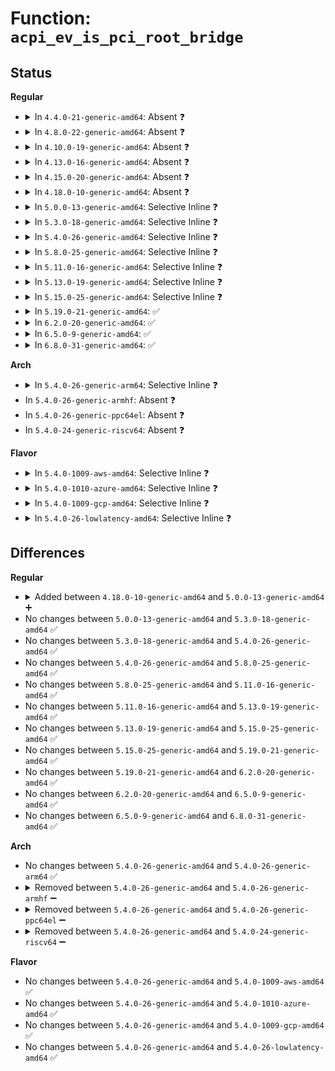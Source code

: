 # Function: <code>acpi_ev_is_pci_root_bridge</code>

## Status
<b>Regular</b>
<ul>
<li>
<details>
<summary>In <code>4.4.0-21-generic-amd64</code>: Absent ❓</summary>

```json
{
  "name": "acpi_ev_is_pci_root_bridge",
  "collision_type": "Unique Static",
  "inline_type": "Full",
  "funcs": [
    {
      "addr": 18446744071583637919,
      "name": "acpi_ev_is_pci_root_bridge",
      "external": false,
      "loc": "drivers/acpi/acpica/evrgnini.c:349",
      "file": "drivers/acpi/acpica/evrgnini.c",
      "inline": "not declared, inlined",
      "caller_inline": [
        "drivers/acpi/acpica/evrgnini.c:acpi_ev_pci_config_region_setup"
      ],
      "caller_func": []
    }
  ],
  "symbols": []
}
```
</details>
</li>
<li>
<details>
<summary>In <code>4.8.0-22-generic-amd64</code>: Absent ❓</summary>

```json
{
  "name": "acpi_ev_is_pci_root_bridge",
  "collision_type": "Unique Static",
  "inline_type": "Full",
  "funcs": [
    {
      "addr": 18446744071583961075,
      "name": "acpi_ev_is_pci_root_bridge",
      "external": false,
      "loc": "drivers/acpi/acpica/evrgnini.c:349",
      "file": "drivers/acpi/acpica/evrgnini.c",
      "inline": "not declared, inlined",
      "caller_inline": [
        "drivers/acpi/acpica/evrgnini.c:acpi_ev_pci_config_region_setup"
      ],
      "caller_func": []
    }
  ],
  "symbols": []
}
```
</details>
</li>
<li>
<details>
<summary>In <code>4.10.0-19-generic-amd64</code>: Absent ❓</summary>

```json
{
  "name": "acpi_ev_is_pci_root_bridge",
  "collision_type": "Unique Static",
  "inline_type": "Full",
  "funcs": [
    {
      "addr": 18446744071584102745,
      "name": "acpi_ev_is_pci_root_bridge",
      "external": false,
      "loc": "drivers/acpi/acpica/evrgnini.c:350",
      "file": "drivers/acpi/acpica/evrgnini.c",
      "inline": "not declared, inlined",
      "caller_inline": [
        "drivers/acpi/acpica/evrgnini.c:acpi_ev_pci_config_region_setup"
      ],
      "caller_func": []
    }
  ],
  "symbols": []
}
```
</details>
</li>
<li>
<details>
<summary>In <code>4.13.0-16-generic-amd64</code>: Absent ❓</summary>

```json
{
  "name": "acpi_ev_is_pci_root_bridge",
  "collision_type": "Unique Static",
  "inline_type": "Full",
  "funcs": [
    {
      "addr": 18446744071584169630,
      "name": "acpi_ev_is_pci_root_bridge",
      "external": false,
      "loc": "drivers/acpi/acpica/evrgnini.c:350",
      "file": "drivers/acpi/acpica/evrgnini.c",
      "inline": "not declared, inlined",
      "caller_inline": [
        "drivers/acpi/acpica/evrgnini.c:acpi_ev_pci_config_region_setup"
      ],
      "caller_func": []
    }
  ],
  "symbols": []
}
```
</details>
</li>
<li>
<details>
<summary>In <code>4.15.0-20-generic-amd64</code>: Absent ❓</summary>

```json
{
  "name": "acpi_ev_is_pci_root_bridge",
  "collision_type": "Unique Static",
  "inline_type": "Full",
  "funcs": [
    {
      "addr": 18446744071584469744,
      "name": "acpi_ev_is_pci_root_bridge",
      "external": false,
      "loc": "drivers/acpi/acpica/evrgnini.c:350",
      "file": "drivers/acpi/acpica/evrgnini.c",
      "inline": "not declared, inlined",
      "caller_inline": [
        "drivers/acpi/acpica/evrgnini.c:acpi_ev_pci_config_region_setup"
      ],
      "caller_func": []
    }
  ],
  "symbols": []
}
```
</details>
</li>
<li>
<details>
<summary>In <code>4.18.0-10-generic-amd64</code>: Absent ❓</summary>

```json
{
  "name": "acpi_ev_is_pci_root_bridge",
  "collision_type": "Unique Static",
  "inline_type": "Full",
  "funcs": [
    {
      "addr": 18446744071584693901,
      "name": "acpi_ev_is_pci_root_bridge",
      "external": false,
      "loc": "drivers/acpi/acpica/evrgnini.c:316",
      "file": "drivers/acpi/acpica/evrgnini.c",
      "inline": "not declared, inlined",
      "caller_inline": [
        "drivers/acpi/acpica/evrgnini.c:acpi_ev_pci_config_region_setup"
      ],
      "caller_func": []
    }
  ],
  "symbols": []
}
```
</details>
</li>
<li>
<details>
<summary>In <code>5.0.0-13-generic-amd64</code>: Selective Inline ❓</summary>

```c
u8 acpi_ev_is_pci_root_bridge(struct acpi_namespace_node * node)
```

```json
{
  "name": "acpi_ev_is_pci_root_bridge",
  "collision_type": "Unique Global",
  "inline_type": "Selective",
  "funcs": [
    {
      "addr": 18446744071584793651,
      "name": "acpi_ev_is_pci_root_bridge",
      "external": true,
      "loc": "drivers/acpi/acpica/evrgnini.c:312",
      "file": "drivers/acpi/acpica/evrgnini.c",
      "inline": "not declared, inlined",
      "caller_inline": [],
      "caller_func": [
        "drivers/acpi/acpica/evrgnini.c:acpi_ev_pci_config_region_setup"
      ]
    }
  ],
  "symbols": [
    {
      "addr": 18446744071584793651,
      "name": "acpi_ev_is_pci_root_bridge",
      "section": ".text",
      "bind": "STB_GLOBAL",
      "size": 182
    }
  ]
}
```
</details>
</li>
<li>
<details>
<summary>In <code>5.3.0-18-generic-amd64</code>: Selective Inline ❓</summary>

```c
u8 acpi_ev_is_pci_root_bridge(struct acpi_namespace_node * node)
```

```json
{
  "name": "acpi_ev_is_pci_root_bridge",
  "collision_type": "Unique Global",
  "inline_type": "Selective",
  "funcs": [
    {
      "addr": 18446744071584996434,
      "name": "acpi_ev_is_pci_root_bridge",
      "external": true,
      "loc": "drivers/acpi/acpica/evrgnini.c:312",
      "file": "drivers/acpi/acpica/evrgnini.c",
      "inline": "not declared, inlined",
      "caller_inline": [],
      "caller_func": [
        "drivers/acpi/acpica/evrgnini.c:acpi_ev_pci_config_region_setup"
      ]
    }
  ],
  "symbols": [
    {
      "addr": 18446744071584996434,
      "name": "acpi_ev_is_pci_root_bridge",
      "section": ".text",
      "bind": "STB_GLOBAL",
      "size": 187
    }
  ]
}
```
</details>
</li>
<li>
<details>
<summary>In <code>5.4.0-26-generic-amd64</code>: Selective Inline ❓</summary>

```c
u8 acpi_ev_is_pci_root_bridge(struct acpi_namespace_node * node)
```

```json
{
  "name": "acpi_ev_is_pci_root_bridge",
  "collision_type": "Unique Global",
  "inline_type": "Selective",
  "funcs": [
    {
      "addr": 18446744071585132437,
      "name": "acpi_ev_is_pci_root_bridge",
      "external": true,
      "loc": "drivers/acpi/acpica/evrgnini.c:312",
      "file": "drivers/acpi/acpica/evrgnini.c",
      "inline": "not declared, inlined",
      "caller_inline": [],
      "caller_func": [
        "drivers/acpi/acpica/evrgnini.c:acpi_ev_pci_config_region_setup"
      ]
    }
  ],
  "symbols": [
    {
      "addr": 18446744071585132437,
      "name": "acpi_ev_is_pci_root_bridge",
      "section": ".text",
      "bind": "STB_GLOBAL",
      "size": 187
    }
  ]
}
```
</details>
</li>
<li>
<details>
<summary>In <code>5.8.0-25-generic-amd64</code>: Selective Inline ❓</summary>

```c
u8 acpi_ev_is_pci_root_bridge(struct acpi_namespace_node * node)
```

```json
{
  "name": "acpi_ev_is_pci_root_bridge",
  "collision_type": "Unique Global",
  "inline_type": "Selective",
  "funcs": [
    {
      "addr": 18446744071585837513,
      "name": "acpi_ev_is_pci_root_bridge",
      "external": true,
      "loc": "drivers/acpi/acpica/evrgnini.c:311",
      "file": "drivers/acpi/acpica/evrgnini.c",
      "inline": "not declared, inlined",
      "caller_inline": [],
      "caller_func": [
        "drivers/acpi/acpica/evrgnini.c:acpi_ev_pci_config_region_setup"
      ]
    }
  ],
  "symbols": [
    {
      "addr": 18446744071585837513,
      "name": "acpi_ev_is_pci_root_bridge",
      "section": ".text",
      "bind": "STB_GLOBAL",
      "size": 187
    }
  ]
}
```
</details>
</li>
<li>
<details>
<summary>In <code>5.11.0-16-generic-amd64</code>: Selective Inline ❓</summary>

```c
u8 acpi_ev_is_pci_root_bridge(struct acpi_namespace_node * node)
```

```json
{
  "name": "acpi_ev_is_pci_root_bridge",
  "collision_type": "Unique Global",
  "inline_type": "Selective",
  "funcs": [
    {
      "addr": 18446744071585958664,
      "name": "acpi_ev_is_pci_root_bridge",
      "external": true,
      "loc": "drivers/acpi/acpica/evrgnini.c:313",
      "file": "drivers/acpi/acpica/evrgnini.c",
      "inline": "not declared, inlined",
      "caller_inline": [],
      "caller_func": [
        "drivers/acpi/acpica/evrgnini.c:acpi_ev_pci_config_region_setup"
      ]
    }
  ],
  "symbols": [
    {
      "addr": 18446744071585958664,
      "name": "acpi_ev_is_pci_root_bridge",
      "section": ".text",
      "bind": "STB_GLOBAL",
      "size": 187
    }
  ]
}
```
</details>
</li>
<li>
<details>
<summary>In <code>5.13.0-19-generic-amd64</code>: Selective Inline ❓</summary>

```c
u8 acpi_ev_is_pci_root_bridge(struct acpi_namespace_node * node)
```

```json
{
  "name": "acpi_ev_is_pci_root_bridge",
  "collision_type": "Unique Global",
  "inline_type": "Selective",
  "funcs": [
    {
      "addr": 18446744071585835758,
      "name": "acpi_ev_is_pci_root_bridge",
      "external": true,
      "loc": "drivers/acpi/acpica/evrgnini.c:313",
      "file": "drivers/acpi/acpica/evrgnini.c",
      "inline": "not declared, inlined",
      "caller_inline": [],
      "caller_func": [
        "drivers/acpi/acpica/evrgnini.c:acpi_ev_pci_config_region_setup"
      ]
    }
  ],
  "symbols": [
    {
      "addr": 18446744071585835758,
      "name": "acpi_ev_is_pci_root_bridge",
      "section": ".text",
      "bind": "STB_GLOBAL",
      "size": 187
    }
  ]
}
```
</details>
</li>
<li>
<details>
<summary>In <code>5.15.0-25-generic-amd64</code>: Selective Inline ❓</summary>

```c
u8 acpi_ev_is_pci_root_bridge(struct acpi_namespace_node * node)
```

```json
{
  "name": "acpi_ev_is_pci_root_bridge",
  "collision_type": "Unique Global",
  "inline_type": "Selective",
  "funcs": [
    {
      "addr": 18446744071586322248,
      "name": "acpi_ev_is_pci_root_bridge",
      "external": true,
      "loc": "drivers/acpi/acpica/evrgnini.c:313",
      "file": "drivers/acpi/acpica/evrgnini.c",
      "inline": "not declared, inlined",
      "caller_inline": [],
      "caller_func": [
        "drivers/acpi/acpica/evrgnini.c:acpi_ev_pci_config_region_setup"
      ]
    }
  ],
  "symbols": [
    {
      "addr": 18446744071586322248,
      "name": "acpi_ev_is_pci_root_bridge",
      "section": ".text",
      "bind": "STB_GLOBAL",
      "size": 187
    }
  ]
}
```
</details>
</li>
<li>
<details>
<summary>In <code>5.19.0-21-generic-amd64</code>: ✅</summary>

```c
u8 acpi_ev_is_pci_root_bridge(struct acpi_namespace_node * node)
```

```json
{
  "name": "acpi_ev_is_pci_root_bridge",
  "collision_type": "Unique Global",
  "inline_type": "No",
  "funcs": [
    {
      "addr": 18446744071587568230,
      "name": "acpi_ev_is_pci_root_bridge",
      "external": true,
      "loc": "drivers/acpi/acpica/evrgnini.c:313",
      "file": "drivers/acpi/acpica/evrgnini.c",
      "inline": "seen, unknown",
      "caller_inline": [],
      "caller_func": [
        "drivers/acpi/acpica/evrgnini.c:acpi_ev_pci_config_region_setup"
      ]
    }
  ],
  "symbols": [
    {
      "addr": 18446744071587568230,
      "name": "acpi_ev_is_pci_root_bridge",
      "section": ".text",
      "bind": "STB_GLOBAL",
      "size": 196
    }
  ]
}
```
</details>
</li>
<li>
<details>
<summary>In <code>6.2.0-20-generic-amd64</code>: ✅</summary>

```c
u8 acpi_ev_is_pci_root_bridge(struct acpi_namespace_node * node)
```

```json
{
  "name": "acpi_ev_is_pci_root_bridge",
  "collision_type": "Unique Global",
  "inline_type": "No",
  "funcs": [
    {
      "addr": 18446744071588854480,
      "name": "acpi_ev_is_pci_root_bridge",
      "external": true,
      "loc": "drivers/acpi/acpica/evrgnini.c:313",
      "file": "drivers/acpi/acpica/evrgnini.c",
      "inline": "seen, unknown",
      "caller_inline": [],
      "caller_func": [
        "drivers/acpi/acpica/evrgnini.c:acpi_ev_pci_config_region_setup"
      ]
    }
  ],
  "symbols": [
    {
      "addr": 18446744071588854480,
      "name": "acpi_ev_is_pci_root_bridge",
      "section": ".text",
      "bind": "STB_GLOBAL",
      "size": 229
    }
  ]
}
```
</details>
</li>
<li>
<details>
<summary>In <code>6.5.0-9-generic-amd64</code>: ✅</summary>

```c
u8 acpi_ev_is_pci_root_bridge(struct acpi_namespace_node * node)
```

```json
{
  "name": "acpi_ev_is_pci_root_bridge",
  "collision_type": "Unique Global",
  "inline_type": "No",
  "funcs": [
    {
      "addr": 18446744071589143888,
      "name": "acpi_ev_is_pci_root_bridge",
      "external": true,
      "loc": "drivers/acpi/acpica/evrgnini.c:313",
      "file": "drivers/acpi/acpica/evrgnini.c",
      "inline": "seen, unknown",
      "caller_inline": [],
      "caller_func": [
        "drivers/acpi/acpica/evrgnini.c:acpi_ev_pci_config_region_setup"
      ]
    }
  ],
  "symbols": [
    {
      "addr": 18446744071589143888,
      "name": "acpi_ev_is_pci_root_bridge",
      "section": ".text",
      "bind": "STB_GLOBAL",
      "size": 229
    }
  ]
}
```
</details>
</li>
<li>
<details>
<summary>In <code>6.8.0-31-generic-amd64</code>: ✅</summary>

```c
u8 acpi_ev_is_pci_root_bridge(struct acpi_namespace_node * node)
```

```json
{
  "name": "acpi_ev_is_pci_root_bridge",
  "collision_type": "Unique Global",
  "inline_type": "No",
  "funcs": [
    {
      "addr": 18446744071589450000,
      "name": "acpi_ev_is_pci_root_bridge",
      "external": true,
      "loc": "drivers/acpi/acpica/evrgnini.c:313",
      "file": "drivers/acpi/acpica/evrgnini.c",
      "inline": "seen, unknown",
      "caller_inline": [],
      "caller_func": [
        "drivers/acpi/acpica/evrgnini.c:acpi_ev_pci_config_region_setup"
      ]
    }
  ],
  "symbols": [
    {
      "addr": 18446744071589450000,
      "name": "acpi_ev_is_pci_root_bridge",
      "section": ".text",
      "bind": "STB_GLOBAL",
      "size": 229
    }
  ]
}
```
</details>
</li>
</ul>
<b>Arch</b>
<ul>
<li>
<details>
<summary>In <code>5.4.0-26-generic-arm64</code>: Selective Inline ❓</summary>

```c
u8 acpi_ev_is_pci_root_bridge(struct acpi_namespace_node * node)
```

```json
{
  "name": "acpi_ev_is_pci_root_bridge",
  "collision_type": "Unique Global",
  "inline_type": "Selective",
  "funcs": [
    {
      "addr": 18446603336497507328,
      "name": "acpi_ev_is_pci_root_bridge",
      "external": true,
      "loc": "drivers/acpi/acpica/evrgnini.c:312",
      "file": "drivers/acpi/acpica/evrgnini.c",
      "inline": "not declared, inlined",
      "caller_inline": [],
      "caller_func": [
        "drivers/acpi/acpica/evrgnini.c:acpi_ev_pci_config_region_setup"
      ]
    }
  ],
  "symbols": [
    {
      "addr": 18446603336497507328,
      "name": "acpi_ev_is_pci_root_bridge",
      "section": ".text",
      "bind": "STB_GLOBAL",
      "size": 224
    }
  ]
}
```
</details>
</li>
<li>
In <code>5.4.0-26-generic-armhf</code>: Absent ❓
</li>
<li>
In <code>5.4.0-26-generic-ppc64el</code>: Absent ❓
</li>
<li>
In <code>5.4.0-24-generic-riscv64</code>: Absent ❓
</li>
</ul>
<b>Flavor</b>
<ul>
<li>
<details>
<summary>In <code>5.4.0-1009-aws-amd64</code>: Selective Inline ❓</summary>

```c
u8 acpi_ev_is_pci_root_bridge(struct acpi_namespace_node * node)
```

```json
{
  "name": "acpi_ev_is_pci_root_bridge",
  "collision_type": "Unique Global",
  "inline_type": "Selective",
  "funcs": [
    {
      "addr": 18446744071585037096,
      "name": "acpi_ev_is_pci_root_bridge",
      "external": true,
      "loc": "drivers/acpi/acpica/evrgnini.c:312",
      "file": "drivers/acpi/acpica/evrgnini.c",
      "inline": "not declared, inlined",
      "caller_inline": [],
      "caller_func": [
        "drivers/acpi/acpica/evrgnini.c:acpi_ev_pci_config_region_setup"
      ]
    }
  ],
  "symbols": [
    {
      "addr": 18446744071585037096,
      "name": "acpi_ev_is_pci_root_bridge",
      "section": ".text",
      "bind": "STB_GLOBAL",
      "size": 187
    }
  ]
}
```
</details>
</li>
<li>
<details>
<summary>In <code>5.4.0-1010-azure-amd64</code>: Selective Inline ❓</summary>

```c
u8 acpi_ev_is_pci_root_bridge(struct acpi_namespace_node * node)
```

```json
{
  "name": "acpi_ev_is_pci_root_bridge",
  "collision_type": "Unique Global",
  "inline_type": "Selective",
  "funcs": [
    {
      "addr": 18446744071584952678,
      "name": "acpi_ev_is_pci_root_bridge",
      "external": true,
      "loc": "drivers/acpi/acpica/evrgnini.c:312",
      "file": "drivers/acpi/acpica/evrgnini.c",
      "inline": "not declared, inlined",
      "caller_inline": [],
      "caller_func": [
        "drivers/acpi/acpica/evrgnini.c:acpi_ev_pci_config_region_setup"
      ]
    }
  ],
  "symbols": [
    {
      "addr": 18446744071584952678,
      "name": "acpi_ev_is_pci_root_bridge",
      "section": ".text",
      "bind": "STB_GLOBAL",
      "size": 187
    }
  ]
}
```
</details>
</li>
<li>
<details>
<summary>In <code>5.4.0-1009-gcp-amd64</code>: Selective Inline ❓</summary>

```c
u8 acpi_ev_is_pci_root_bridge(struct acpi_namespace_node * node)
```

```json
{
  "name": "acpi_ev_is_pci_root_bridge",
  "collision_type": "Unique Global",
  "inline_type": "Selective",
  "funcs": [
    {
      "addr": 18446744071585084021,
      "name": "acpi_ev_is_pci_root_bridge",
      "external": true,
      "loc": "drivers/acpi/acpica/evrgnini.c:312",
      "file": "drivers/acpi/acpica/evrgnini.c",
      "inline": "not declared, inlined",
      "caller_inline": [],
      "caller_func": [
        "drivers/acpi/acpica/evrgnini.c:acpi_ev_pci_config_region_setup"
      ]
    }
  ],
  "symbols": [
    {
      "addr": 18446744071585084021,
      "name": "acpi_ev_is_pci_root_bridge",
      "section": ".text",
      "bind": "STB_GLOBAL",
      "size": 187
    }
  ]
}
```
</details>
</li>
<li>
<details>
<summary>In <code>5.4.0-26-lowlatency-amd64</code>: Selective Inline ❓</summary>

```c
u8 acpi_ev_is_pci_root_bridge(struct acpi_namespace_node * node)
```

```json
{
  "name": "acpi_ev_is_pci_root_bridge",
  "collision_type": "Unique Global",
  "inline_type": "Selective",
  "funcs": [
    {
      "addr": 18446744071585190181,
      "name": "acpi_ev_is_pci_root_bridge",
      "external": true,
      "loc": "drivers/acpi/acpica/evrgnini.c:312",
      "file": "drivers/acpi/acpica/evrgnini.c",
      "inline": "not declared, inlined",
      "caller_inline": [],
      "caller_func": [
        "drivers/acpi/acpica/evrgnini.c:acpi_ev_pci_config_region_setup"
      ]
    }
  ],
  "symbols": [
    {
      "addr": 18446744071585190181,
      "name": "acpi_ev_is_pci_root_bridge",
      "section": ".text",
      "bind": "STB_GLOBAL",
      "size": 187
    }
  ]
}
```
</details>
</li>
</ul>

## Differences
<b>Regular</b>
<ul>
<li>
<details>
<summary>Added between <code>4.18.0-10-generic-amd64</code> and <code>5.0.0-13-generic-amd64</code> ➕</summary>

```c
u8 acpi_ev_is_pci_root_bridge(struct acpi_namespace_node * node)
```
</details>
</li>
<li>
No changes between <code>5.0.0-13-generic-amd64</code> and <code>5.3.0-18-generic-amd64</code> ✅
</li>
<li>
No changes between <code>5.3.0-18-generic-amd64</code> and <code>5.4.0-26-generic-amd64</code> ✅
</li>
<li>
No changes between <code>5.4.0-26-generic-amd64</code> and <code>5.8.0-25-generic-amd64</code> ✅
</li>
<li>
No changes between <code>5.8.0-25-generic-amd64</code> and <code>5.11.0-16-generic-amd64</code> ✅
</li>
<li>
No changes between <code>5.11.0-16-generic-amd64</code> and <code>5.13.0-19-generic-amd64</code> ✅
</li>
<li>
No changes between <code>5.13.0-19-generic-amd64</code> and <code>5.15.0-25-generic-amd64</code> ✅
</li>
<li>
No changes between <code>5.15.0-25-generic-amd64</code> and <code>5.19.0-21-generic-amd64</code> ✅
</li>
<li>
No changes between <code>5.19.0-21-generic-amd64</code> and <code>6.2.0-20-generic-amd64</code> ✅
</li>
<li>
No changes between <code>6.2.0-20-generic-amd64</code> and <code>6.5.0-9-generic-amd64</code> ✅
</li>
<li>
No changes between <code>6.5.0-9-generic-amd64</code> and <code>6.8.0-31-generic-amd64</code> ✅
</li>
</ul>
<b>Arch</b>
<ul>
<li>
No changes between <code>5.4.0-26-generic-amd64</code> and <code>5.4.0-26-generic-arm64</code> ✅
</li>
<li>
<details>
<summary>Removed between <code>5.4.0-26-generic-amd64</code> and <code>5.4.0-26-generic-armhf</code> ➖</summary>

```c
u8 acpi_ev_is_pci_root_bridge(struct acpi_namespace_node * node)
```
</details>
</li>
<li>
<details>
<summary>Removed between <code>5.4.0-26-generic-amd64</code> and <code>5.4.0-26-generic-ppc64el</code> ➖</summary>

```c
u8 acpi_ev_is_pci_root_bridge(struct acpi_namespace_node * node)
```
</details>
</li>
<li>
<details>
<summary>Removed between <code>5.4.0-26-generic-amd64</code> and <code>5.4.0-24-generic-riscv64</code> ➖</summary>

```c
u8 acpi_ev_is_pci_root_bridge(struct acpi_namespace_node * node)
```
</details>
</li>
</ul>
<b>Flavor</b>
<ul>
<li>
No changes between <code>5.4.0-26-generic-amd64</code> and <code>5.4.0-1009-aws-amd64</code> ✅
</li>
<li>
No changes between <code>5.4.0-26-generic-amd64</code> and <code>5.4.0-1010-azure-amd64</code> ✅
</li>
<li>
No changes between <code>5.4.0-26-generic-amd64</code> and <code>5.4.0-1009-gcp-amd64</code> ✅
</li>
<li>
No changes between <code>5.4.0-26-generic-amd64</code> and <code>5.4.0-26-lowlatency-amd64</code> ✅
</li>
</ul>
